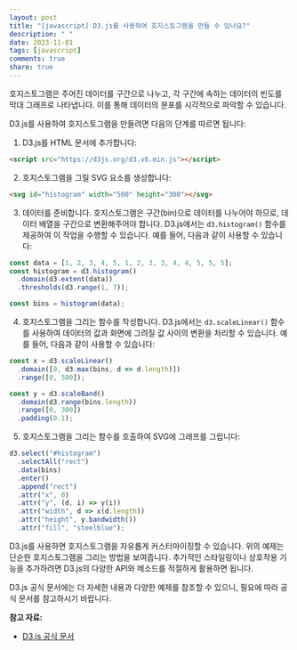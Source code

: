 ```yaml
---
layout: post
title: "[javascript] D3.js를 사용하여 호지스토그램을 만들 수 있나요?"
description: " "
date: 2023-11-01
tags: [javascript]
comments: true
share: true
---
```


호지스토그램은 주어진 데이터를 구간으로 나누고, 각 구간에 속하는 데이터의 빈도를 막대 그래프로 나타냅니다. 이를 통해 데이터의 분포를 시각적으로 파악할 수 있습니다.

D3.js를 사용하여 호지스토그램을 만들려면 다음의 단계를 따르면 됩니다:

1. D3.js를 HTML 문서에 추가합니다:
```html
<script src="https://d3js.org/d3.v6.min.js"></script>
```

2. 호지스토그램을 그릴 SVG 요소를 생성합니다:
```html
<svg id="histogram" width="500" height="300"></svg>
```

3. 데이터를 준비합니다. 호지스토그램은 구간(bin)으로 데이터를 나누어야 하므로, 데이터 배열을 구간으로 변환해주어야 합니다. D3.js에서는 `d3.histogram()` 함수를 제공하여 이 작업을 수행할 수 있습니다. 예를 들어, 다음과 같이 사용할 수 있습니다:
```javascript
const data = [1, 2, 3, 4, 5, 1, 2, 3, 3, 4, 4, 5, 5, 5];
const histogram = d3.histogram()
  .domain(d3.extent(data))
  .thresholds(d3.range(1, 7));

const bins = histogram(data);
```

4. 호지스토그램을 그리는 함수를 작성합니다. D3.js에서는 `d3.scaleLinear()` 함수를 사용하여 데이터의 값과 화면에 그려질 값 사이의 변환을 처리할 수 있습니다. 예를 들어, 다음과 같이 사용할 수 있습니다:
```javascript
const x = d3.scaleLinear()
  .domain([0, d3.max(bins, d => d.length)])
  .range([0, 500]);

const y = d3.scaleBand()
  .domain(d3.range(bins.length))
  .range([0, 300])
  .padding(0.1);
```

5. 호지스토그램을 그리는 함수를 호출하여 SVG에 그래프를 그립니다:
```javascript
d3.select("#histogram")
  .selectAll("rect")
  .data(bins)
  .enter()
  .append("rect")
  .attr("x", 0)
  .attr("y", (d, i) => y(i))
  .attr("width", d => x(d.length))
  .attr("height", y.bandwidth())
  .attr("fill", "steelblue");
```

D3.js를 사용하면 호지스토그램을 자유롭게 커스터마이징할 수 있습니다. 위의 예제는 단순한 호지스토그램을 그리는 방법을 보여줍니다. 추가적인 스타일링이나 상호작용 기능을 추가하려면 D3.js의 다양한 API와 메소드를 적절하게 활용하면 됩니다.

D3.js 공식 문서에는 더 자세한 내용과 다양한 예제를 참조할 수 있으니, 필요에 따라 공식 문서를 참고하시기 바랍니다.

**참고 자료:**
- [D3.js 공식 문서](https://d3js.org/)